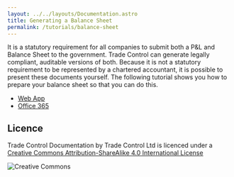```yaml
---
layout: ../../layouts/Documentation.astro
title: Generating a Balance Sheet
permalink: /tutorials/balance-sheet
---
```


It is a statutory requirement for all companies to submit both a P&L and Balance Sheet to the government. Trade Control can generate legally compliant, auditable versions of both. Because it is not a statutory requirement to be represented by a chartered accountant, it is possible to present these documents yourself.  The following tutorial shows you how to prepare your balance sheet so that you can do this.

- [Web App](./balance-sheet-web)
- [Office 365](./balance-sheet-365)

## Licence

Trade Control Documentation by Trade Control Ltd is licenced under a [Creative Commons Attribution-ShareAlike 4.0 International License](http://creativecommons.org/licenses/by-sa/4.0/) 

![Creative Commons](https://i.creativecommons.org/l/by-sa/4.0/88x31.png)

